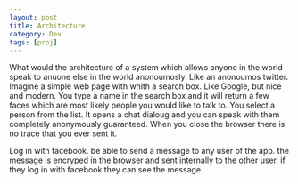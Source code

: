 ```yaml
---
layout: post
title: Architecture
category: Dev
tags: [proj]
---
```


What would the architecture of a system which allows anyone in the world speak to anuone else in the world anonoumosly. 
Like an anonoumos twitter. Imagine a simple web page with whith a search box. Like Google, but nice and modern. You type a name in the search box and it will
return a few faces which are most likely people you would like to talk to. You select a person from the list. It opens a chat dialoug and you can speak with them completely anonymously guaranteed.
When you close the browser there is no trace that you ever sent it.

Log in with facebook. be able to send a message to any user of the app. the message is encryped in the browser and sent internally to the other user. if they log in with 
facebook they can see the message.


